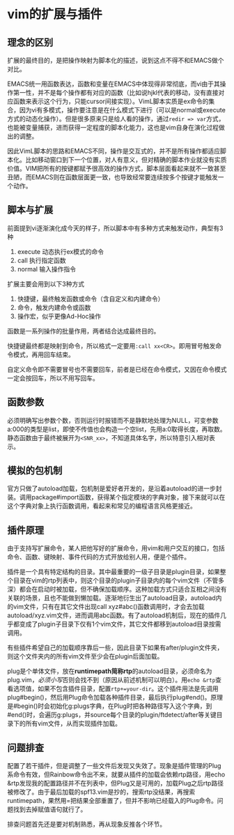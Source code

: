 # vim的扩展与插件

理念的区别
--
扩展的最终目的，是把操作映射为脚本化的描述，说到这点不得不和EMACS做个对比。

EMACS统一用函数表达，函数和变量在EMACS中体现得非常彻底，而vi由于其操作第一性，并不是每个操作都有对应的函数（比如说hjkl代表的移动，没有直接对应函数来表示这个行为，只能cursor间接实现）。VimL脚本实质是ex命令的集合，因为vi有多模式，操作要注意是在什么模式下进行（可以是normal或execute方式的动态化操作）。但是很多原来只是给人看的操作，通过`redir => var`方式，也能被变量捕获，进而获得一定程度的脚本化能力，这也是vim自身在演化过程做出的调整。

因此VimL脚本的思路和EMACS不同，操作是交互式的，并不是所有操作都适应脚本化。比如移动窗口到下一个位置，对人有意义，但对精确的脚本作业就没有实质价值。VIM把所有的按键都赋予很高效的操作方式，脚本层面看起来就不一致甚至丑陋，而EMACS则在函数层面更一致，也导致经常要连续按多个按键才能触发一个动作。

脚本与扩展
--
前面提到vi逐渐演化成今天的样子，所以脚本中有多种方式来触发动作，典型有3种

1. execute 动态执行ex模式的命令
2. call 执行指定函数
3. normal 输入操作指令

扩展主要会用到以下3种方式

1. 快捷键，最终触发函数或命令（含自定义和内建命令）
2. 命令，触发内建命令或函数
3. 操作宏，似乎更像Ad-Hoc操作

函数是一系列操作的批量作用，两者结合达成最终目的。

快捷键最终都是映射到命令，所以格式一定要用`:call xx<CR>`。即用冒号触发命令模式，再用回车结束。

自定义命令即不需要冒号也不需要回车，前者是已经在命令模式，又因在命令模式一定会按回车，所以不用写回车。

函数参数
--
必须明确写出参数个数，否则运行时报错而不是静默地处理为NULL，可变参数a:000的类型是list，即使不传值也会构造一个空list，先用a:0取得长度，再取数。静态函数由于最终被展开为`<SNR_xx>`，不知道具体名字，所以特意引入<SID>相对表示。

模拟的包机制
--
官方只做了autoload加载，包机制是爱好者开发的，是沿着autoload的进一步封装。调用package#import函数，获得某个指定模块的字典对象，接下来就可以在这个字典对象上执行函数调用，看起来和常见的编程语言风格更接近。

插件原理
--
由于支持写扩展命令，某人把他写好的扩展命令，用vim和用户交互的接口，包括命令、函数、<plug>键映射、事件代码的方式开放给别人用，便是个插件。

插件是一个具有特定结构的目录。其中最重要的一级子目录是plugin目录，如果整个目录在vim的rtp列表中，则这个目录的plugin子目录内的每个vim文件（不管多深）都会在启动时被加载，但不确保加载顺序。这种加载方式只适合互相之间没有关联的场景，且也不能做到懒加载。逐渐地衍生出了autoload目录，autoload内的vim文件，只有在其它文件出现call xyz#abc()函数调用时，才会去加载autoload/xyz.vim文件，进而调用abc函数。有了autoload机制后，现在的插件几乎都变成了plugin子目录下仅有1个vim文件，其它文件都移到autoload目录按需调用。

有些插件希望自己的加载顺序靠后一些，因此目录下如果有after/plugin文件夹，则这个文件夹内的所有vim文件至少会在plugin后面加载。

plug是个单体文件，放在**runtimepath简称rtp**的autoload目录，必须命名为plug.vim，*必须小写*否则会找不到（原因从前述机制可以明白）。用`echo &rtp`查看选项值，如果不包含插件目录，配置`rtp+=your-dir`。这个插件用法是先调用plug#begin()，然后用Plug命令加载各种插件目录，最后执行plug#end()。原理是#begin()时会初始化g:plugs字典，在Plug时把各种路径写入这个字典，到#end()时，会遍历g:plugs，并source每个目录的plugin/ftdetect/after等关键目录下的所有vim文件，从而实现插件加载。

问题排查
----
配置了若干插件，但是调整了一些文件后发现又失效了。现象是插件管理的Plug系命令有效，但Rainbow命令出不来，就要从插件的加载会依赖rtp路径，用echo &rtp发现我的配置路径并不在列表中，但Plug又是可用的，加载Plug之后rtp路径被修改了。由于最后加载的spf13.vim是抄的，搜索rtp没结果，再搜索runtimepath，果然用=把结果全部重置了，但并不影响已经载入的Plug命令。问题找到去掉赋值语句就行了。

排查问题首先还是要对机制熟悉，再从现象反推各个环节。